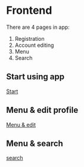 # Frontend
There are 4 pages in app:
1. Registration
2. Account editing
3. Menu
4. Search

## Start using app
[Start](./media/start.drawio.png)

## Menu & edit profile
[Menu & edit](./media/edit.png)

## Menu & search
[search](./media/search.png)
